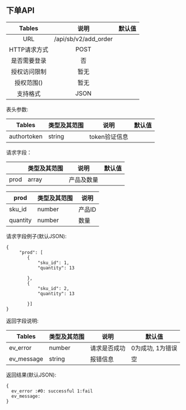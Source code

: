 ## 下单API


|  Tables  |          说明          | 默认值  |
| :------: | :------------------: | :--: |
|   URL    | /api/sb/v2/add_order |      |
| HTTP请求方式 |         POST         |      |
|  是否需要登录  |          否           |      |
|  授权访问限制  |          暂无          |      |
|  授权范围()  |          暂无          |      |
|   支持格式   |         JSON         |      |


表头参数:

| Tables      | 类型及其范围 | 说明        | 默认值  |
| ----------- | ------ | --------- | ---- |
| authortoken | string | token验证信息 |      |


请求字段：

|      | 类型及其范围 | 说明    | 默认值  |
| -------- | ------ | ----- | ---- |
| prod     | array  | 产品及数量 |      |

| prod     | 类型及其范围 | 说明   |
| -------- | ------ | ---- |
| sku_id   | number | 产品ID |
| quantity | number | 数量   |


请求字段例子(默认JSON):
``` 
{
     "prod": [
      	{
      		"sku_id": 1,
      		"quantity": 13
      		
      	},
      	{
      		"sku_id": 2,
      		"quantity": 13
      		
      	}]
}
```


返回字段说明:

| Tables     | 类型及其范围 | 说明     | 默认值        |
| ---------- | ------ | ------ | ---------- |
| ev_error   | number | 请求是否成功 | 0为成功, 1为错误 |
| ev_message | string | 报错信息   | 空          |



返回结果(默认JSON):
```
{
  ev_error :#0: successful 1:fail
  ev_message:
}
```
